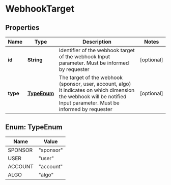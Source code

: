 # WebhookTarget

## Properties
Name | Type | Description | Notes
------------ | ------------- | ------------- | -------------
**id** | **String** | Identifier of the webhook target of the webhook Input parameter. Must be informed by requester  |  [optional]
**type** | [**TypeEnum**](#TypeEnum) | The target of the webhook (sponsor, user, account, algo) It indicates on which dimension the webhook will be notified Input parameter. Must be informed by requester  |  [optional]

<a name="TypeEnum"></a>
## Enum: TypeEnum
Name | Value
---- | -----
SPONSOR | &quot;sponsor&quot;
USER | &quot;user&quot;
ACCOUNT | &quot;account&quot;
ALGO | &quot;algo&quot;
